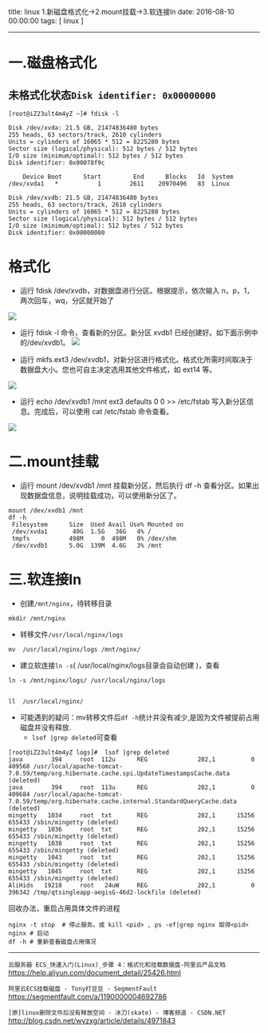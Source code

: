 title: linux 1.新磁盘格式化->2.mount挂载->3.软连接ln
date: 2016-08-10 00:00:00
tags: [ linux ]


---


# 一.磁盘格式化
## 未格式化状态`Disk identifier: 0x00000000`
```
[root@iZ23ult4m4yZ ~]# fdisk -l
 
Disk /dev/xvda: 21.5 GB, 21474836480 bytes
255 heads, 63 sectors/track, 2610 cylinders
Units = cylinders of 16065 * 512 = 8225280 bytes
Sector size (logical/physical): 512 bytes / 512 bytes
I/O size (minimum/optimal): 512 bytes / 512 bytes
Disk identifier: 0x00078f9c
 
    Device Boot      Start         End      Blocks   Id  System
/dev/xvda1   *           1        2611    20970496   83  Linux
 
Disk /dev/xvdb: 21.5 GB, 21474836480 bytes
255 heads, 63 sectors/track, 2610 cylinders
Units = cylinders of 16065 * 512 = 8225280 bytes
Sector size (logical/physical): 512 bytes / 512 bytes
I/O size (minimum/optimal): 512 bytes / 512 bytes
Disk identifier: 0x00000000
```


# 格式化
-   运行 fdisk /dev/xvdb，对数据盘进行分区。根据提示，依次输入 n，p，1，两次回车，wq，分区就开始了

![]( http://ll-blog.oss-cn-hangzhou.aliyuncs.com/16-9-24/82644598.jpg)


-   运行 fdisk -l 命令，查看新的分区。新分区 xvdb1 已经创建好。如下面示例中的/dev/xvdb1。
![]( http://ll-blog.oss-cn-hangzhou.aliyuncs.com/16-9-24/39930823.jpg)


-   运行 mkfs.ext3 /dev/xvdb1，对新分区进行格式化。格式化所需时间取决于数据盘大小。您也可自主决定选用其他文件格式，如 ext14 等。

![]( http://ll-blog.oss-cn-hangzhou.aliyuncs.com/16-9-24/35756625.jpg)


-   运行 echo /dev/xvdb1 /mnt ext3 defaults 0 0 >> /etc/fstab 写入新分区信息。完成后，可以使用 cat /etc/fstab 命令查看。

![]( http://ll-blog.oss-cn-hangzhou.aliyuncs.com/16-9-24/20102328.jpg)


# 二.mount挂载

- 运行 mount /dev/xvdb1 /mnt 挂载新分区，然后执行 df -h 查看分区。如果出现数据盘信息，说明挂载成功，可以使用新分区了。
```
mount /dev/xvdb1 /mnt
df -h
 Filesystem      Size  Used Avail Use% Mounted on
 /dev/xvda1       40G  1.5G   36G   4% /
 tmpfs           498M     0  498M   0% /dev/shm
 /dev/xvdb1      5.0G  139M  4.6G   3% /mnt
```


# 三.软连接ln



- 创建`/mnt/nginx`，待转移目录
```
mkdir /mnt/nginx
```


- 转移文件`/usr/local/nginx/logs`
```
mv  /usr/local/nginx/logs /mnt/nginx/
```

- 建立软连接`ln -s`( /usr/local/nginx/logs目录会自动创建 )，查看
```
ln -s /mnt/nginx/logs/ /usr/local/nginx/logs


ll  /usr/local/nginx/
```


- 可能遇到的疑问：mv转移文件后`df -h`统计并没有减少,是因为文件被提前占用磁盘并没有释放.
     - `lsof |grep deleted`可查看
```
[root@iZ23ult4m4yZ logs]#  lsof |grep deleted
java        394     root  112u      REG              202,1          0     409568 /usr/local/apache-tomcat-7.0.59/temp/org.hibernate.cache.spi.UpdateTimestampsCache.data (deleted)
java        394     root  113u      REG              202,1          0     409684 /usr/local/apache-tomcat-7.0.59/temp/org.hibernate.cache.internal.StandardQueryCache.data (deleted)
mingetty   1034     root  txt       REG              202,1      15256     655433 /sbin/mingetty (deleted)
mingetty   1036     root  txt       REG              202,1      15256     655433 /sbin/mingetty (deleted)
mingetty   1038     root  txt       REG              202,1      15256     655433 /sbin/mingetty (deleted)
mingetty   1043     root  txt       REG              202,1      15256     655433 /sbin/mingetty (deleted)
mingetty   1045     root  txt       REG              202,1      15256     655433 /sbin/mingetty (deleted)
AliHids   19218     root   24uW     REG              202,1          0     396342 /tmp/qtsingleapp-aegisG-46d2-lockfile (deleted)
```
回收办法，重启占用具体文件的进程
```
nginx -t stop  # 停止服务。或 kill <pid> , ps -ef|grep nginx 取得<pid>  
nginx # 启动
df -h # 重新查看磁盘占用情况
```


---


`云服务器 ECS_快速入门(Linux)_步骤 4：格式化和挂载数据盘-阿里云产品文档`
https://help.aliyun.com/document_detail/25426.html


`阿里云ECS挂载磁盘 - Tony打豆豆 - SegmentFault`
https://segmentfault.com/a/1190000004692786


`[原]linux删除文件后没有释放空间 - 冰刀(skate) - 博客频道 - CSDN.NET`
http://blog.csdn.net/wyzxg/article/details/4971843

